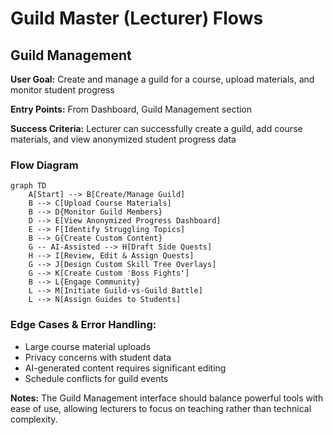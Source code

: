 # Guild Master (Lecturer) Flows

## Guild Management

**User Goal:** Create and manage a guild for a course, upload materials, and monitor student progress

**Entry Points:** From Dashboard, Guild Management section

**Success Criteria:** Lecturer can successfully create a guild, add course materials, and view anonymized student progress data

### Flow Diagram

```mermaid
graph TD
    A[Start] --> B[Create/Manage Guild]
    B --> C[Upload Course Materials]
    B --> D{Monitor Guild Members}
    D --> E[View Anonymized Progress Dashboard]
    E --> F[Identify Struggling Topics]
    B --> G{Create Custom Content}
    G -- AI-Assisted --> H[Draft Side Quests]
    H --> I[Review, Edit & Assign Quests]
    G --> J[Design Custom Skill Tree Overlays]
    G --> K[Create Custom 'Boss Fights']
    B --> L{Engage Community}
    L --> M[Initiate Guild-vs-Guild Battle]
    L --> N[Assign Guides to Students]
```

### Edge Cases & Error Handling:
- Large course material uploads
- Privacy concerns with student data
- AI-generated content requires significant editing
- Schedule conflicts for guild events

**Notes:** The Guild Management interface should balance powerful tools with ease of use, allowing lecturers to focus on teaching rather than technical complexity.